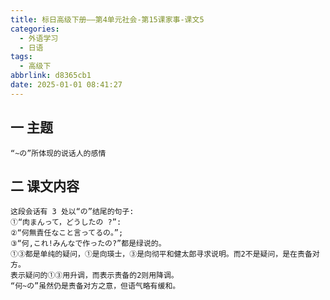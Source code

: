 ```yaml
---
title: 标日高级下册——第4单元社会-第15课家事-课文5
categories:
  - 外语学习
  - 日语
tags:
  - 高级下
abbrlink: d8365cb1
date: 2025-01-01 08:41:27
---
```

## 一 主题

```
“~の”所体现的说话人的感情
```

<!--more-->

## 二  课文内容

```
这段会话有 3 处以“の”结尾的句子:
①“肉まんって，どうしたの ?”: 
②“何無責任なこと言ってるの。”;
③“何,これ!みんなで作ったの?”都是绿说的。
①③都是单纯的疑问，①是向瑛士，③是向彻平和健太郎寻求说明。而2不是疑问，是在责备对方。
表示疑问的①③用升调，而表示责备的2则用降调。
“何~の”虽然仍是责备对方之意，但语气略有缓和。
```

